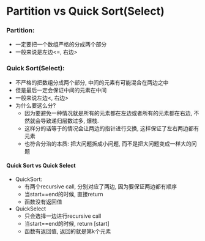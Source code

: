 # Partition vs Quick Sort\(Select\)



### Partition:

* 一定要把一个数组严格的分成两个部分
* 一般来说是左边&lt;=, 右边&gt;

### Quick Sort\(Select\):

* 不严格的把数组分成两个部分, 中间的元素有可能混合在两边之中
* 但是最后一定会保证中间的元素在中间
* 一般来说左边&lt;, 右边&gt;
* 为什么要这么分?
  * 因为要避免一种情况就是所有的元素都在左边或者所有的元素都在右边, 不然就会导致递归层数过多, 爆栈.
  * 这样分的话等于的情况会让两边的指针进行交换, 这样保证了左右两边都有元素
  * 也符合分治的本质: 把大问题拆成小问题, 而不是把大问题变成一样大的问题

#### Quick Sort vs Quick Select

* QuickSort:
  * 有两个recursive call, 分别对应了两边, 因为要保证两边都有顺序
  * 当start==end的时候, 直接return
  * 函数没有返回值
* QuickSelect
  * 只会选择一边进行recursive call
  * 当start==end的时候, return \[start\]
  * 函数有返回值, 返回的就是第k个元素

